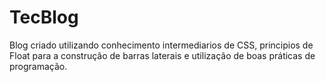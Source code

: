 # TecBlog

Blog criado utilizando conhecimento intermediarios de CSS, principios de Float para a construção de barras laterais e utilização de boas práticas de programação.

